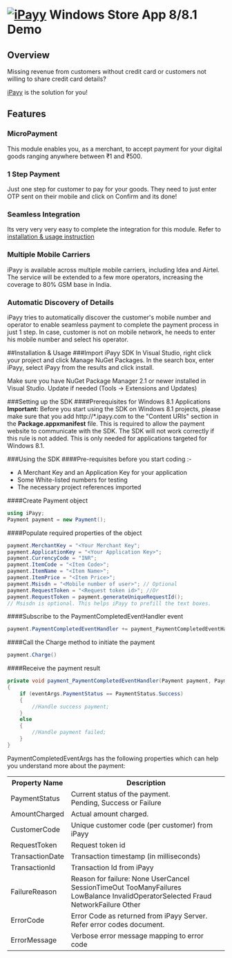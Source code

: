﻿# [![iPayy](https://portal.ipayy.com/v001/images/logo.png)](https://www.ipayy.com) Windows Store App 8/8.1 Demo

## Overview
Missing revenue from customers without credit card or customers not willing to share credit card details?

[iPayy](https://www.ipayy.com) is the solution for you!

## Features

### MicroPayment
This module enables you, as a merchant, to accept payment for your digital goods ranging anywhere between ₹1 and ₹500.

### 1 Step Payment
Just one step for customer to pay for your goods. They need to just enter OTP sent on their mobile and click on Confirm and its done!

### Seamless Integration
Its very very very easy to complete the integration for this module. Refer to [installation & usage instruction](#installation--usage)

### Multiple Mobile Carriers
iPayy is available across multiple mobile carriers, including Idea and Airtel. The service will be extended to a few more operators, increasing the coverage to 80% GSM base in India.

### Automatic Discovery of Details
iPayy tries to automatically discover the customer's mobile number and operator to enable seamless payment to complete the payment process in just 1 step. In case, customer is not on mobile network, he needs to enter his mobile number and select his operator. 

##Installation & Usage
###Import iPayy SDK
In Visual Studio, right click your project and click Manage NuGet Packages. In the search box, enter iPayy, select iPayy from the results and click install.

Make sure you have NuGet Package Manager 2.1 or newer installed in Visual Studio. Update if needed (Tools -> Extensions and Updates)

###Setting up the SDK
####Prerequisites for Windows 8.1 Applications
**Important:** Before you start using the SDK on Windows 8.1 projects, please make sure that you add http://*.ipayy.com to the "Content URIs" section in the **Package.appxmanifest** file. This is required to allow the payment website to communicate with the SDK. The SDK will not work correctly if this rule is not added. This is only needed for applications targeted for Windows 8.1.

###Using the SDK
####Pre-requisites before you start coding :-
* A Merchant Key and an Application Key for your application
* Some White-listed numbers for testing
* The necessary project references imported

####Create Payment object
```c#
using iPayy;
Payment payment = new Payment();
```
####Populate required properties of the object
```c#
payment.MerchantKey = "<Your Merchant Key";
payment.ApplicationKey = "<Your Application Key>";
payment.CurrencyCode = "INR";
payment.ItemCode = "<Item Code>";
payment.ItemName = "<Item Name>";
payment.ItemPrice = "<Item Price>";
payment.Msisdn = "<Mobile number of user>"; // Optional
payment.RequestToken = "<Request token id>"; //Or
payment.RequestToken = payment.generateUniqueRequestId(); 
// Msisdn is optional. This helps iPayy to prefill the text boxes.
```
####Subscribe to the PaymentCompletedEventHandler event
```c#
payment.PaymentCompletedEventHandler += payment_PaymentCompletedEventHandler;
```
####Call the Charge method to initiate the payment
```c#
payment.Charge()
```
####Receive the payment result
```c#
private void payment_PaymentCompletedEventHandler(Payment payment, PaymentCompletedEventArgs eventArgs)
{
	if (eventArgs.PaymentStatus == PaymentStatus.Success)
	{
		//Handle success payment;
	}
	else
	{
		//Handle payment failed;
	}
}
```
PaymentCompletedEventArgs has the following properties which can help you understand more about the payment:
<table>
	<tr>
		<th>Property Name</th><th>Description</th>
	</tr>
	<tr>
		<td>PaymentStatus</td><td>Current status of the payment.<br />Pending, Success or Failure</td>
	</tr>
	<tr>
		<td>AmountCharged</td><td>Actual amount charged.</td>
	</tr>
	<tr>
		<td>CustomerCode</td><td>Unique customer code (per customer) from iPayy</td>
	</tr>
	<tr>
		<td>RequestToken</td><td>Request token id</td>
	</tr>
	<tr>
		<td>TransactionDate</td><td>Transaction timestamp (in milliseconds)</td>
	</tr>
	<tr>
		<td>TransactionId</td><td>Transaction Id from iPayy</td>
	</tr>
	<tr>
		<td>FailureReason</td><td>Reason for failure: None UserCancel SessionTimeOut TooManyFailures LowBalance InvalidOperatorSelected Fraud NetworkFailure Other</td>
	</tr>
	<tr>
		<td>ErrorCode</td><td>Error Code as returned from iPayy Server. Refer error codes document.</td>
	</tr>
	<tr>
		<td>ErrorMessage</td><td>Verbose error message mapping to error code</td>
	</tr>
</table>
